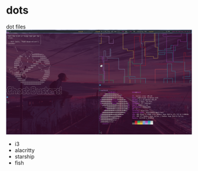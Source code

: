 # dots
dot files
![screenshot](https://raw.githubusercontent.com/K-REBO/dots/master/.screenshot/2023_03_28.png)

- i3
- alacritty
- starship
- fish
